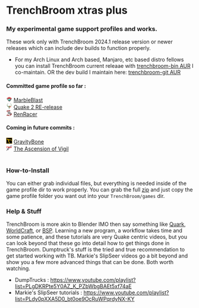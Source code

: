 # **TrenchBroom xtras plus**
### My experimental game support profiles and works.

These work only with TrenchBroom 2024.1 release version or newer releases which can include dev builds to function properly.

- For my Arch Linux and Arch based, Manjaro, etc based distro fellows you can install TrenchBroom current releaae with [trenchbroom-bin AUR](https://aur.archlinux.org/packages/trenchbroom-bin) I co-maintain. OR the dev build I maintain here: [trenchbroom-git AUR](https://aur.archlinux.org/packages/trenchbroom-git)

#### Committed game profile so far :

<img src="/games_wip/MarbleBlast/Icon.png"  width="16" height="16"> [MarbleBlast](/games_wip/MarbleBlast/)<br>
<img src="/games_wip/Quake2RE/Icon.png"  width="16" height="16"> [Quake 2 RE-release](/games_wip/Quake2RE/)<br>
<img src="/games_wip/RenRacer/Icon.png"  width="16" height="16"> [RenRacer](/games_wip/RenRacer/)<br>


#### Coming in future commits :
<img src="/games_wip/GravityBone/Icon.png"  width="16" height="16"> [GravityBone](/games_wip/GravityBone/)<br>
<img src="/games_wip/TAoV/Icon.png"  width="16" height="16"> [The Ascension of Vigil](/games_wip/TAoV/)<br>
<br>
### How-to-Install
You can either grab individual files, but everything is needed inside of the game profile dir to work properly. You can grab the full [zip](https://github.com/eGax/TrenchBroom_xtras_plus/archive/refs/heads/main.zip) and just copy the game profile folder you want out into your `TrenchBroom/games` dir.

### Help & Stuff
TrenchBroom is more akin to Blender IMO then say something like [Quark](https://quark.sourceforge.io/), [WorldCraft](https://web.archive.org/web/20060530014852/http://hosted.planetquake.gamespy.com/worldcraft/index2.shtm), or [BSP](https://www.bspquakeeditor.com/index.php).
Learning a new program, a workflow takes time and some patience, and these tutorials are very Quake centric videos, but you can look beyond that these go into detail how to get things done in 
TrenchBroom. Dumptruck's stuff is the tried and true recommendation to get started working with TB. Markie's SlipSeer videos go a bit beyond and show you a few more advanced things that can be done. Both worth watching.

- DumpTrucks : https://www.youtube.com/playlist?list=PLgDKRPte5Y0AZ_K_PZbWbgBAEt5xf74aE
- Markie's SlipSeer tutorials : https://www.youtube.com/playlist?list=PLdy0pXXA5D0_bt0oe9OcRuWPqrdyNX-KY

